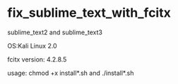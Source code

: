 # fix_sublime_text_with_fcitx

sublime_text2 and sublime_text3


OS:Kali Linux 2.0

fcitx version: 4.2.8.5

usage: chmod +x install*.sh and ./install*.sh
